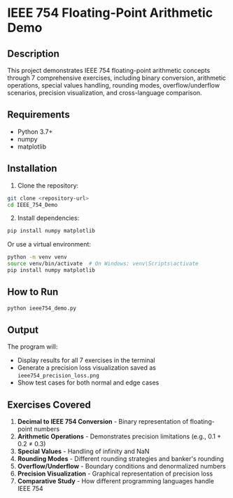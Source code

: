 # IEEE 754 Floating-Point Arithmetic Demo

## Description

This project demonstrates IEEE 754 floating-point arithmetic concepts through 7 comprehensive exercises, including binary conversion, arithmetic operations, special values handling, rounding modes, overflow/underflow scenarios, precision visualization, and cross-language comparison.

## Requirements

- Python 3.7+
- numpy
- matplotlib

## Installation

1. Clone the repository:
```bash
git clone <repository-url>
cd IEEE_754_Demo
```

2. Install dependencies:
```bash
pip install numpy matplotlib
```

Or use a virtual environment:
```bash
python -m venv venv
source venv/bin/activate  # On Windows: venv\Scripts\activate
pip install numpy matplotlib
```

## How to Run

```bash
python ieee754_demo.py
```

## Output

The program will:
- Display results for all 7 exercises in the terminal
- Generate a precision loss visualization saved as `ieee754_precision_loss.png`
- Show test cases for both normal and edge cases

## Exercises Covered

1. **Decimal to IEEE 754 Conversion** - Binary representation of floating-point numbers
2. **Arithmetic Operations** - Demonstrates precision limitations (e.g., 0.1 + 0.2 ≠ 0.3)
3. **Special Values** - Handling of infinity and NaN
4. **Rounding Modes** - Different rounding strategies and banker's rounding
5. **Overflow/Underflow** - Boundary conditions and denormalized numbers
6. **Precision Visualization** - Graphical representation of precision loss
7. **Comparative Study** - How different programming languages handle IEEE 754